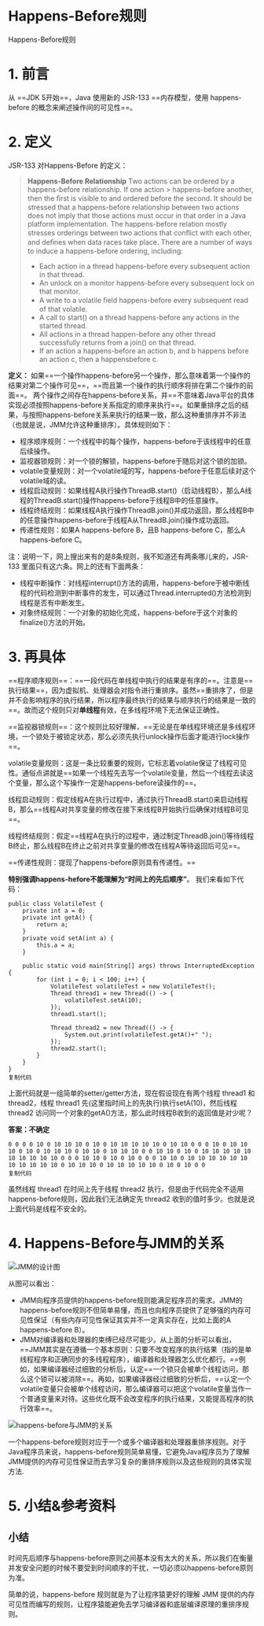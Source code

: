 # Happens-Before规则

Happens-Before规则

# 1. 前言

从 ==JDK 5开始==，Java 使用新的 JSR-133 ==内存模型，使用 happens-before 的概念来阐述操作间的可见性==。

# 2. 定义

JSR-133 对Happens-Before 的定义：

> **Happens-Before Relationship** Two actions can be ordered by a happens-before relationship. If one action > happens-before another, then the ﬁrst is visible to and ordered before the second. It should be stressed that a happens-before relationship between two actions does not imply that those actions must occur in that order in a Java platform implementation. The happens-before relation mostly stresses orderings between two actions that conﬂict with each other, and deﬁnes when data races take place. There are a number of ways to induce a happens-before ordering, including:
>
> - Each action in a thread happens-before every subsequent action in that thread.
> - An unlock on a monitor happens-before every subsequent lock on that monitor.
> - A write to a volatile ﬁeld happens-before every subsequent read of that volatile.
> - A call to start() on a thread happens-before any actions in the started thread.
> - All actions in a thread happen-before any other thread successfully returns from a join() on that thread.
> - If an action a happens-before an action b, and b happens before an action c, then a happensbefore c.

**定义：** 如果==一个操作happens-before另一个操作，那么意味着第一个操作的结果对第二个操作可见==，==而且第一个操作的执行顺序将排在第二个操作的前面==。 两个操作之间存在happens-before关系，并==不意味着Java平台的具体实现必须按照happens-before关系指定的顺序来执行==。如果重排序之后的结果，与按照happens-before关系来执行的结果一致，那么这种重排序并不非法（也就是说，JMM允许这种重排序）。具体规则如下：

- 程序顺序规则：一个线程中的每个操作，happens-before于该线程中的任意后续操作。
- 监视器锁规则：对一个锁的解锁，happens-before于随后对这个锁的加锁。
- volatile变量规则：对一个volatile域的写，happens-before于任意后续对这个volatile域的读。
- 线程启动规则：如果线程A执行操作ThreadB.start()（启动线程B），那么A线程的ThreadB.start()操作happens-before于线程B中的任意操作。
- 线程终结规则：如果线程A执行操作ThreadB.join()并成功返回，那么线程B中的任意操作happens-before于线程A从ThreadB.join()操作成功返回。
- 传递性规则：如果A happens-before B，且B happens-before C，那么A happens-before C。

注：说明一下，网上搜出来有的是8条规则，我不知道还有两条哪儿来的，JSR-133 里面只有这六条。网上的还有下面两条：

- 线程中断操作：对线程interrupt()方法的调用，happens-before于被中断线程的代码检测到中断事件的发生，可以通过Thread.interrupted()方法检测到线程是否有中断发生。
- 对象终结规则：一个对象的初始化完成，happens-before于这个对象的finalize()方法的开始。

# 3. 再具体

==程序顺序规则==：==一段代码在单线程中执行的结果是有序的==。注意是==执行结果==，因为虚拟机、处理器会对指令进行重排序。虽然==重排序了，但是并不会影响程序的执行结果，所以程序最终执行的结果与顺序执行的结果是一致的==。故而这个规则只对**单线程**有效，在多线程环境下无法保证正确性。

==监视器锁规则==：这个规则比较好理解，==无论是在单线程环境还是多线程环境，一个锁处于被锁定状态，那么必须先执行unlock操作后面才能进行lock操作==。

volatile变量规则：这是一条比较重要的规则，它标志着volatile保证了线程可见性。通俗点讲就是==如果一个线程先去写一个volatile变量，然后一个线程去读这个变量，那么这个写操作一定是happens-before读操作的==。

线程启动规则：假定线程A在执行过程中，通过执行ThreadB.start()来启动线程B，那么==线程A对共享变量的修改在接下来线程B开始执行后确保对线程B可见==。

线程终结规则：假定==线程A在执行的过程中，通过制定ThreadB.join()等待线程B终止，那么线程B在终止之前对共享变量的修改在线程A等待返回后可见==。

==传递性规则：提现了happens-before原则具有传递性。==

**特别强调happens-hefore不能理解为“时间上的先后顺序”**。 我们来看如下代码：

```
public class VolatileTest {
    private int a = 0;
    private int getA() {
        return a;
    }
    private void setA(int a) {
        this.a = a;
    }

    public static void main(String[] args) throws InterruptedException {
        for (int i = 0; i < 100; i++) {
            VolatileTest volatileTest = new VolatileTest();
            Thread thread1 = new Thread(() -> {
                volatileTest.setA(10);
            });
            thread1.start();

            Thread thread2 = new Thread(() -> {
                System.out.print(volatileTest.getA()+" ");
            });
            thread2.start();
        }
    }
}
复制代码
```

上面代码就是一组简单的setter/getter方法，现在假设现在有两个线程 thread1 和 thread2，线程 thread1 先(这里指时间上的先执行)执行setA(10)，然后线程 thread2 访问同一个对象的getA()方法，那么此时线程B收到的返回值是对少呢？

**答案：不确定**

```
0 0 0 0 10 0 10 10 10 0 10 0 10 10 10 10 10 0 10 10 0 0 0 10 0 10 10 10 0 10 0 10 10 10 0 10 10 0 10 10 10 0 0 10 10 0 10 0 10 10 10 10 10 10 10 10 10 10 0 0 0 10 10 0 10 0 10 0 0 0 10 10 0 10 10 10 10 10 10 10 10 10 10 10 0 10 10 10 0 10 10 10 10 10 0 10 0 10 0 0 
复制代码
```

虽然线程 thread1 在时间上先于线程 thread2 执行，但是由于代码完全不适用happens-before规则，因此我们无法确定先 thread2 收到的值时多少。也就是说上面代码是线程不安全的。

# 4. Happens-Before与JMM的关系



![JMM的设计图](https://user-gold-cdn.xitu.io/2019/11/29/16eb62243a4096fe?imageView2/0/w/1280/h/960/format/webp/ignore-error/1)



从图可以看出：

- JMM向程序员提供的happens-before规则能满足程序员的需求。JMM的happens-before规则不但简单易懂，而且也向程序员提供了足够强的内存可见性保证（有些内存可见性保证其实并不一定真实存在，比如上面的A happens-before B）。
- JMM对编译器和处理器的束缚已经尽可能少。从上面的分析可以看出，==JMM其实是在遵循一个基本原则：只要不改变程序的执行结果（指的是单线程程序和正确同步的多线程程序），编译器和处理器怎么优化都行。==例如，如果编译器经过细致的分析后，认定==一个锁只会被单个线程访问，那么这个锁可以被消除==。再如，如果编译器经过细致的分析后，==认定一个volatile变量只会被单个线程访问，那么编译器可以把这个volatile变量当作一个普通变量来对待。这些优化既不会改变程序的执行结果，又能提高程序的执行效率==。



![happens-before与JMM的关系](https://user-gold-cdn.xitu.io/2019/11/29/16eb62243ab06a04?imageView2/0/w/1280/h/960/format/webp/ignore-error/1)



一个happens-before规则对应于一个或多个编译器和处理器重排序规则。对于Java程序员来说，happens-before规则简单易懂，它避免Java程序员为了理解JMM提供的内存可见性保证而去学习复杂的重排序规则以及这些规则的具体实现方法.

# 5. 小结&参考资料

## 小结

时间先后顺序与happens-before原则之间基本没有太大的关系，所以我们在衡量并发安全问题的时候不要受到时间顺序的干扰，一切必须以happens-before原则为准。

简单的说，happens-before 规则就是为了让程序猿更好的理解 JMM 提供的内存可见性而编写的规则，让程序猿能避免去学习编译器和底层编译原理的重排序规则。